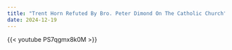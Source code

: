 ```yaml
---
title: "Trent Horn Refuted By Bro. Peter Dimond On The Catholic Church"
date: 2024-12-19
---
```


{{< youtube PS7qgmx8k0M >}}
